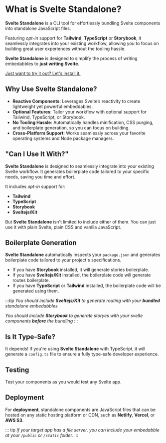 # What is Svelte Standalone?

**Svelte Standalone** is a CLI tool for effortlessly bundling Svelte components into standalone JavaScript files.

Featuring _opt-in_ support for **Tailwind**, **TypeScript** or **Storybook**, it seamlessly integrates into your existing workflow, allowing you to focus on building great user experiences without the tooling hassle.

**Svelte Standalone** is designed to simplify the process of writing embedabbles to **just writing Svelte**.

[Just want to try it out? Let's install it.](/install)

## Why Use Svelte Standalone?

- **Reactive Components**: Leverages Svelte’s reactivity to create lightweight yet powerful embeddables.
- **Optional Features**: Tailor your workflow with optional support for Tailwind, TypeScript, or Storybook.
- **No Tooling Hassle**: Automatically handles minification, CSS purging, and boilerplate generation, so you can focus on building.
- **Cross-Platform Support**: Works seamlessly across your favorite operating systems and Node package managers.

## "Can I Use It With?"

**Svelte Standalone** is designed to seamlessly integrate into your existing Svelte workflow. It generates boilerplate code tailored to your specific needs, saving you time and effort.

It includes _opt-in_ support for:

- **Tailwind**
- **TypeScript**
- **Storybook**
- **Sveltejs/Kit**

But **Svelte Standalone** isn't limited to include either of them. You can just use it with plain Svelte, plain CSS and vanilla JavaScript.

## Boilerplate Generation

**Svelte Standalone** automatically inspects your `package.json` and generates boilerplate code tailored to your project's specifications.

- If you have **Storybook** installed, it will generate stories boilerplate.
- If you have **Sveltejs/Kit** installed, the boilerplate code will generate routes boilerplate.
- If you have **TypeScript** or **Tailwind** installed, the boilerplate code will be generated using them.

:::tip
_You should include **Sveltejs/Kit** to generate routing with your **bundled** standalone embedabbles_

_You should include **Storybook** to generate storyes with your svelte components **before** the bundling_
:::

## Is It Type-Safe?

It depends! If you're using **Svelte Standalone** with TypeScript, it will generate a `config.ts` file to ensure a fully type-safe developer experience.

## Testing

Test your components as you would test any Svelte app.

## Deployment

For **deployment**, standalone components are JavaScript files that can be hosted on any static hosting platform or CDN, such as **Netlify**, **Vercel**, or **AWS S3**.

::: tip
_If your target app has a file server, you can include your embedabble at your `/public` or `/static` folder._
:::
